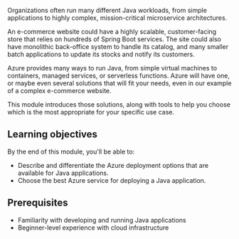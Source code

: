 Organizations often run many different Java workloads, from simple applications to highly complex, mission-critical microservice architectures.

An e-commerce website could have a highly scalable, customer-facing store that relies on hundreds of Spring Boot services. The site could also have monolithic back-office system to handle its catalog, and many smaller batch applications to update its stocks and notify its customers.

Azure provides many ways to run Java, from simple virtual machines to containers, managed services, or serverless functions. Azure will have one, or maybe even several solutions that will fit your needs, even in our example of a complex e-commerce website. 

This module introduces those solutions, along with tools to help you choose which is the most appropriate for your specific use case.

## Learning objectives

By the end of this module, you'll be able to:

- Describe and differentiate the Azure deployment options that are available for Java applications.
- Choose the best Azure service for deploying a Java application.

## Prerequisites

- Familiarity with developing and running Java applications
- Beginner-level experience with cloud infrastructure

